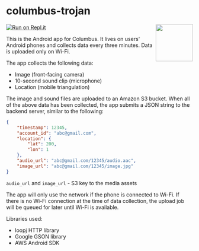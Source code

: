 # columbus-trojan
[![Run on Repl.it](https://repl.it/badge/github/project-columbus/trojan)](https://repl.it/github/project-columbus/trojan)
<img src="https://cloud.githubusercontent.com/assets/7417870/12315404/6dd58120-bab5-11e5-8a10-d5fec03d38d2.gif" width="100" align="right">

This is the Android app for Columbus. It lives on users' Android phones and collects data every three minutes. Data is uploaded only on Wi-Fi.

The app collects the following data:
- Image (front-facing camera)
- 10-second sound clip (microphone)
- Location (mobile triangulation)

The image and sound files are uploaded to an Amazon S3 bucket. When all of the above data has been collected, the app submits a JSON string to the backend server, similar to the following:

```json
{
    "timestamp": 12345,
    "account_id": "abc@gmail.com",
    "location": {
        "lat": 200,
        "lon": 1
    },
    "audio_url": "abc@gmail.com/12345/audio.aac",
    "image_url": "abc@gmail.com/12345/image.jpg"
}
```

`audio_url` and `image_url` - S3 key to the media assets

The app will only use the network if the phone is connected to Wi-Fi. If there is no Wi-Fi connection at the time of data collection, the upload job will be queued for later until Wi-Fi is available.

Libraries used:
- loopj HTTP library
- Google GSON library
- AWS Android SDK
